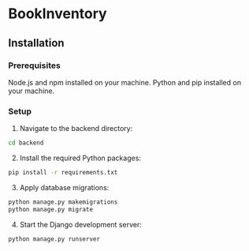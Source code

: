 # BookInventory

## Installation


### Prerequisites
Node.js and npm installed on your machine.
Python and pip installed on your machine.


### Setup
1. Navigate to the backend directory:
```sh
cd backend
```
2. Install the required Python packages:
  ```sh
  pip install -r requirements.txt
  ```
3. Apply database migrations:
```sh
python manage.py makemigrations
python manage.py migrate
```
4. Start the Django development server:
```sh
python manage.py runserver
```
